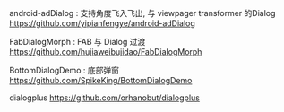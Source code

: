 android-adDialog : 支持角度飞入飞出, 与 viewpager transformer 的Dialog
https://github.com/yipianfengye/android-adDialog

FabDialogMorph : FAB 与 Dialog 过渡
https://github.com/hujiaweibujidao/FabDialogMorph

BottomDialogDemo : 底部弹窗
https://github.com/SpikeKing/BottomDialogDemo

dialogplus
https://github.com/orhanobut/dialogplus
